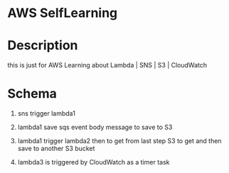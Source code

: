 # AWS SelfLearning

# Description
 
this is just for AWS Learning about Lambda | SNS | S3 | CloudWatch

# Schema

1. sns trigger lambda1
2. lambda1 save sqs event body message to save to S3
3. lambda1 trigger lambda2 then to get from last step S3 to get and then save to another S3 bucket

4. lambda3 is triggered by CloudWatch as a timer task